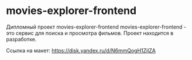 # movies-explorer-frontend
Дипломный проект movies-explorer-frontend
movies-explorer-frontend - это сервис для поиска и просмотра фильмов. 
Проект находится в разработке.

Ссылка на макет: https://disk.yandex.ru/d/N6mmQogH1ZjlZA

